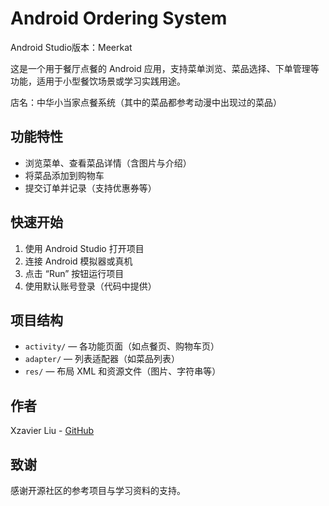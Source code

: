 # Android Ordering System

Android Studio版本：Meerkat

这是一个用于餐厅点餐的 Android 应用，支持菜单浏览、菜品选择、下单管理等功能，适用于小型餐饮场景或学习实践用途。

店名：中华小当家点餐系统（其中的菜品都参考动漫中出现过的菜品）

## 功能特性

- 浏览菜单、查看菜品详情（含图片与介绍）
- 将菜品添加到购物车
- 提交订单并记录（支持优惠券等）


## 快速开始

1. 使用 Android Studio 打开项目
2. 连接 Android 模拟器或真机
3. 点击 “Run” 按钮运行项目
4. 使用默认账号登录（代码中提供）

## 项目结构

- `activity/` — 各功能页面（如点餐页、购物车页）
- `adapter/` — 列表适配器（如菜品列表）
- `res/` — 布局 XML 和资源文件（图片、字符串等）



## 作者

Xzavier Liu - [GitHub](https://github.com/11Fahrenheit)

## 致谢

感谢开源社区的参考项目与学习资料的支持。
